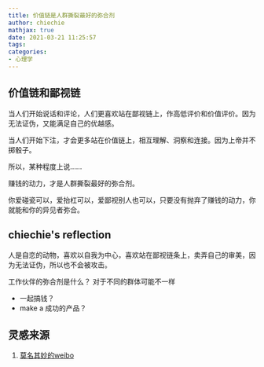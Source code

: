 ```yaml
---
title: 价值链是人群撕裂最好的弥合剂
author: chiechie
mathjax: true
date: 2021-03-21 11:25:57
tags:
categories: 
- 心理学
---
```


## 价值链和鄙视链

当人们开始说话和评论，人们更喜欢站在鄙视链上，作高低评价和价值评价。因为无法证伪，又能满足自己的优越感。

当人们开始下注，才会更多站在价值链上，相互理解、洞察和连接。因为上帝并不掷骰子。

所以，某种程度上说……

赚钱的动力，才是人群撕裂最好的弥合剂。

你爱碰瓷可以，爱抬杠可以，爱鄙视别人也可以，只要没有抛弃了赚钱的动力，你就能和你的异见者弥合。

## chiechie's reflection

人是自恋的动物，喜欢以自我为中心，喜欢站在鄙视链条上，卖弄自己的审美，因为无法证伪，所以也不会被攻击。

工作伙伴的弥合剂是什么？ 对于不同的群体可能不一样

- 一起搞钱？
- make a 成功的产品？

## 灵感来源

1. [莫名其妙的weibo](https://weibo.com/1764741287/K7604uF70?filter=hot&root_comment_id=4616918294855733&type=comment)
